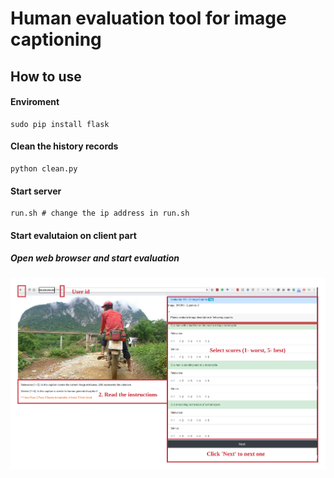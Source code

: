 # Human evaluation tool for image captioning

## How to use
#### Enviroment
```
sudo pip install flask
```

#### Clean the history records
```
python clean.py
```


#### Start server
```
run.sh # change the ip address in run.sh
```

#### Start evalutaion on client part
##### Open web browser and start evaluation

![](./static/help.png)